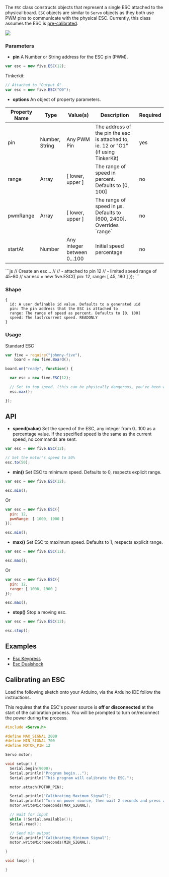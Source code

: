 The `ESC` class constructs objects that represent a single ESC attached to the physical board. `ESC` objects are similar to `Servo` objects as they both use PWM pins to communicate with the physical ESC. Currently, this class assumes the ESC is [pre-calibrated](#wiki-calibrating-an-esc).

<img src="https://raw.github.com/rwaldron/johnny-five/master/docs/breadboard/esc-keypress.png">

### Parameters

- **pin** A Number or String address for the ESC pin (PWM).
```js
var esc = new five.ESC(12);
```
Tinkerkit: 
```js
// Attached to "Output 0"
var esc = new five.ESC("O0");
```


- **options** An object of property parameters.
<table>
  <thead>
    <tr>
      <th>Property Name</th>
      <th>Type</th>
      <th>Value(s)</th>
      <th>Description</th>
      <th>Required</th>
    </tr>
  </thead>
  <tbody>
    <tr>
      <td>pin</td>
      <td>Number, String</td>
      <td>Any PWM Pin</td>
      <td>The address of the pin the esc is attached to, ie. 12 or "O1" (if using TinkerKit)</td>
      <td>yes</td>
    </tr>
    <tr>
      <td>range</td>
      <td>Array</td>
      <td>[ lower, upper ]</td>
      <td>The range of speed in percent. Defaults to [0, 100]</td>
      <td>no</td>
    </tr>
    <tr>
      <td>pwmRange</td>
      <td>Array</td>
      <td>[ lower, upper ]</td>
      <td>The range of speed in μs. Defaults to [600, 2400]. Overrides `range`</td>
      <td>no</td>
    </tr>
    <tr>
      <td>startAt</td>
      <td>Number</td>
      <td>Any integer between 0...100</td>
      <td>Initial speed percentage</td>
      <td>no</td>
    </tr>
  </tbody>
</table>
```js
// Create an esc...
// 
//   - attached to pin 12
//   - limited speed range of 45-80
//
var esc = new five.ESC({
  pin: 12, 
  range: [ 45, 180 ]
});
```

### Shape

```
{ 
  id: A user definable id value. Defaults to a generated uid
  pin: The pin address that the ESC is attached to
  range: The range of speed as percent. Defaults to [0, 100]
  speed: The last/current speed. READONLY
}
```



### Usage

Standard ESC
```js
var five = require("johnny-five"), 
    board = new five.Board();

board.on("ready", function() {

  var esc = new five.ESC(12);

  // Set to top speed. (this can be physically dangerous, you've been warned.)
  esc.max();

});
```

## API

- **speed(value)** Set the speed of the ESC, any integer from 0...100 as a percentage value. If the specified speed is the same as the current speed, no commands are sent.
```js
var esc = new five.ESC(12);

// Set the motor's speed to 50%
esc.to(50);
```

- **min()** Set ESC to minimum speed. Defaults to 0, respects explicit range.
```js
var esc = new five.ESC(12);

esc.min();
```
Or 
```js
var esc = new five.ESC({
  pin: 12, 
  pwmRange: [ 1000, 1900 ]
});

esc.min();
```

- **max()** Set ESC to maximum speed. Defaults to 1, respects explicit range.
```js
var esc = new five.ESC(12);

esc.max();
```
Or 
```js
var esc = new five.ESC({
  pin: 12, 
  range: [ 1000, 1900 ]
});

esc.max();
```

- **stop()** Stop a moving esc. 
```js
var esc = new five.ESC(12);

esc.stop();
```



## Examples
- [Esc Keypress](https://github.com/rwldrn/johnny-five/blob/master/docs/esc-keypress.md)
- [Esc Dualshock](https://github.com/rwldrn/johnny-five/blob/master/docs/esc-dualshock.md)


## Calibrating an ESC

Load the following sketch onto your Arduino, via the Arduino IDE follow the instructions.

This requires that the ESC's power source is **off or disconnected** at the start of the calibration process. You will be prompted to turn on/reconnect the power during the process.

```c
#include <Servo.h>

#define MAX_SIGNAL 2000
#define MIN_SIGNAL 700
#define MOTOR_PIN 12

Servo motor;

void setup() {
  Serial.begin(9600);
  Serial.println("Program begin...");
  Serial.println("This program will calibrate the ESC.");

  motor.attach(MOTOR_PIN);

  Serial.println("Calibrating Maximum Signal");
  Serial.println("Turn on power source, then wait 2 seconds and press any key + <enter>");
  motor.writeMicroseconds(MAX_SIGNAL);

  // Wait for input
  while (!Serial.available());
  Serial.read();

  // Send min output
  Serial.println("Calibrating Minimum Signal");
  motor.writeMicroseconds(MIN_SIGNAL);

}

void loop() {  

}
```